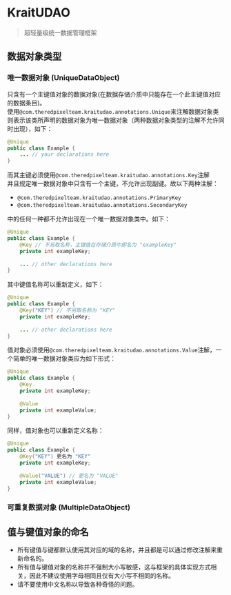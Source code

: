 # KraitUDAO
> 超轻量级统一数据管理框架

## 数据对象类型

### 唯一数据对象 (UniqueDataObject)

只含有一个主键值对象的数据对象(在数据存储介质中只能存在一个此主键值对应的数据条目)。  
使用```@com.theredpixelteam.kraitudao.annotations.Unique```来注解数据对象类则表示该类所声明的数据对象为唯一数据对象（两种数据对象类型的注解不允许同时出现），如下：
```Java
@Unique
public class Example {
    ... // your declarations here
}
```
而其主键必须使用```@com.theredpixelteam.kraitudao.annotations.Key```注解  
并且规定唯一数据对象中只含有一个主键，不允许出现副键。故以下两种注解：

- ```@com.theredpixelteam.kraitudao.annotations.PrimaryKey```
- ```@com.theredpixelteam.kraitudao.annotations.SecondaryKey```   

中的任何一种都不允许出现在一个唯一数据对象类中。如下：
```Java
@Unique
public class Example {
    @Key // 不另取名称，主键值在存储介质中即名为 "exampleKey"
    private int exampleKey;
    
    ... // other declarations here
}
```
其中键值名称可以重新定义，如下：
```Java
@Unique
public class Example {
    @Key("KEY") // 不另取名称为 "KEY"
    private int exampleKey;
    
    ... // other declarations here
}
```
值对象必须使用```@com.theredpixelteam.kraitudao.annotations.Value```注解，一个简单的唯一数据对象类应为如下形式：
```Java
@Unique
public class Example {
    @Key
    private int exampleKey;
    
    @Value
    private int exampleValue;
}
```
同样，值对象也可以重新定义名称：
```Java
@Unique
public class Example {
    @Key("KEY") 更名为 "KEY"
    private int exampleKey;
    
    @Value("VALUE") // 更名为 "VALUE"
    private int exampleValue;
}
```

### 可重复数据对象 (MultipleDataObject)

## 值与键值对象的命名
- 所有键值与键都默认使用其对应的域的名称，并且都是可以通过修改注解来重新命名的。  
- 所有值与键值对象的名称并不强制大小写敏感，这与框架的具体实现方式相关，因此不建议使用字母相同且仅有大小写不相同的名称。
- 请不要使用中文名称以导致各种奇怪的问题。